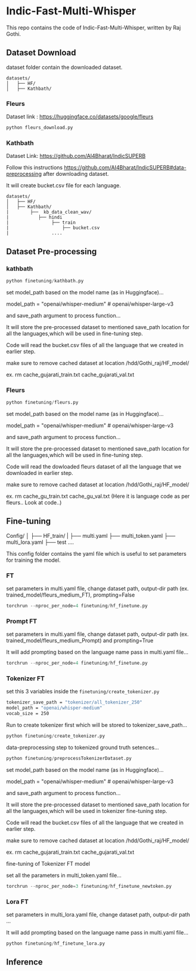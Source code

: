 # Indic-Fast-Multi-Whisper

This repo contains the code of Indic-Fast-Multi-Whisper, written by Raj Gothi.

## Dataset Download

dataset folder contain the downloaded dataset.
```
datasets/
│   ├── HF/
│   ├── Kathbath/     
```

### Fleurs

Dataset link : https://huggingface.co/datasets/google/fleurs

```python
python fleurs_download.py
```

### Kathbath

Dataset Link: https://github.com/AI4Bharat/IndicSUPERB

Follow this instructions https://github.com/AI4Bharat/IndicSUPERB#data-preprocessing after downloading dataset.

It will create bucket.csv file for each language.

```
datasets/
│   ├── HF/
│   ├── Kathbath/
|        ├──  kb_data_clean_wav/
|           ├── hindi
|                ├── train 
|                    ├── bucket.csv
|                ....
```

## Dataset Pre-processing

### kathbath

```python
python finetuning/kathbath.py
```

set model_path based on the model name (as in Huggingface)...

model_path = "openai/whisper-medium" # openai/whisper-large-v3


and save_path argument to process function...

It will store the pre-processed dataset to mentioned save_path location for all the languages,which will be used in fine-tuning step.

Code will read the bucket.csv files of all the language that we created in earlier step.

make sure to remove cached dataset at location /hdd/Gothi_raj/HF_model/

ex. rm cache_gujarati_train.txt cache_gujarati_val.txt


### Fleurs

```python
python finetuning/fleurs.py
```

set model_path based on the model name (as in Huggingface)...

model_path = "openai/whisper-medium" # openai/whisper-large-v3


and save_path argument to process function...

It will store the pre-processed dataset to mentioned save_path location for all the languages,which will be used in fine-tuning step.

Code will read the dowloaded fleurs dataset of all the language that we downloaded in earlier step.

make sure to remove cached dataset at location /hdd/Gothi_raj/HF_model/

ex. rm cache_gu_train.txt cache_gu_val.txt
(Here it is language code as per fleurs.. Look at code..)


## Fine-tuning

Config/
│   ├── HF_train/
|        ├──  multi.yaml
         ├──  multi_token.yaml
         ├──  multi_lora.yaml
    ├── test
        ....

This config folder contains the yaml file which is useful to set parameters for training the model.

### FT

set parameters in multi.yaml file, change dataset path, output-dir path (ex. trained_model/fleurs_medium_FT), prompting=False

```python
torchrun --nproc_per_node=4 finetuning/hf_finetune.py
```


### Prompt FT

set parameters in multi.yaml file, change dataset path, output-dir path (ex. trained_model/fleurs_medium_Prompt) and prompting=True

It will add prompting based on the language name pass in multi.yaml file...

```python
torchrun --nproc_per_node=4 finetuning/hf_finetune.py
```


### Tokenizer FT

set this 3 variables inside the ```finetuning/create_tokenizer.py```

```bash
tokenizer_save_path = "tokenizer/all_tokenizer_250"
model_path = "openai/whisper-medium"
vocab_size = 250
```

Run to create tokenizer first which will be stored to tokenizer_save_path...

```python
python finetuning/create_tokenizer.py
```

data-preprocessing step to tokenized ground truth setences...

```python
python finetuning/preprocessTokenizerDataset.py
```

set model_path based on the model name (as in Huggingface)...

model_path = "openai/whisper-medium" # openai/whisper-large-v3

and save_path argument to process function...

It will store the pre-processed dataset to mentioned save_path location for all the languages,which will be used in tokenizer fine-tuning step.

Code will read the bucket.csv files of all the language that we created in earlier step.

make sure to remove cached dataset at location /hdd/Gothi_raj/HF_model/

ex. rm cache_gujarati_train.txt cache_gujarati_val.txt


fine-tuning of Tokenizer FT model

set all the parameters in multi_token.yaml file...

```python
torchrun --nproc_per_node=3 finetuning/hf_finetune_newtoken.py
```

### Lora FT

set parameters in multi_lora.yaml file, change dataset path, output-dir path ...

It will add prompting based on the language name pass in multi.yaml file...

```python
python finetuning/hf_finetune_lora.py
```


## Inference


